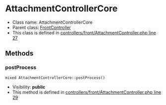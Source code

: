 AttachmentControllerCore
===============






* Class name: AttachmentControllerCore
* Parent class: [FrontController](FrontControllerCore)
* This class is defined in [controllers/front/AttachmentController.php line 27](https://github.com/PrestaShop/PrestaShop/blob/1.6.1.1/controllers/front/AttachmentController.php#L27)







Methods
-------


### postProcess

    mixed AttachmentControllerCore::postProcess()





* Visibility: **public**
* This method is defined in [controllers/front/AttachmentController.php line 29](https://github.com/PrestaShop/PrestaShop/blob/1.6.1.1/controllers/front/AttachmentController.php#29)



